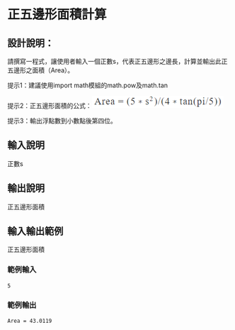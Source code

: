 # 正五邊形面積計算

## 設計說明：
請撰寫一程式，讓使用者輸入一個正數s，代表正五邊形之邊長，計算並輸出此正五邊形之面積（Area）。

提示1：建議使用import math模組的math.pow及math.tan

提示2：正五邊形面積的公式：![](../../img/2020-10-23-08-37-53.png)

提示3：輸出浮點數到小數點後第四位。

## 輸入說明

正數s

## 輸出說明

正五邊形面積

## 輸入輸出範例
正五邊形面積
### 範例輸入

```
5
```

### 範例輸出

```
Area = 43.0119
```